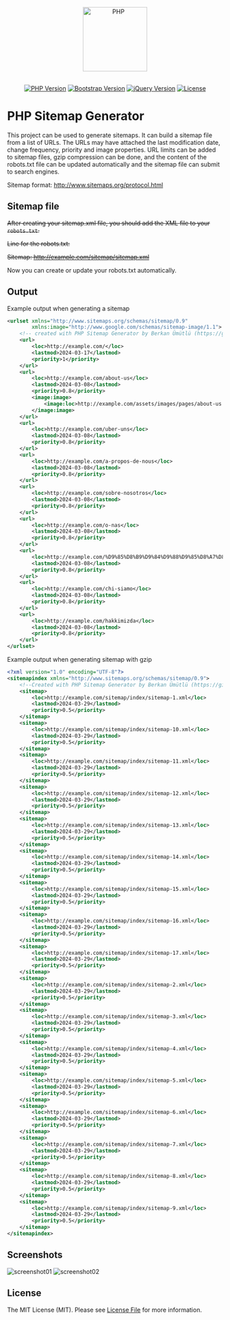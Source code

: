 <div align="center" dir="auto">
    <a href="https://php.net">
        <img alt="PHP" src="https://www.php.net/images/logos/new-php-logo.svg" width="150">
    </a>
</div>
<br>
<p align="center">
<a href="https://www.php.net/releases/5_6_0.php" target="_blank" rel="nofollow"><img src="https://img.shields.io/badge/PHP->=v5.6-777BB4?logo=php&logoColor=white&labelColor=777BB4" alt="PHP Version"></a>
<a href="https://getbootstrap.com/docs/5.3/getting-started/introduction/" target="_blank" rel="nofollow"><img src="https://img.shields.io/badge/Bootstrap-v5.3.3-7952B3?logo=bootstrap&logoColor=white&labelColor=7952B3" alt="Bootstrap Version"></a>
<a href="https://blog.jquery.com/2023/08/28/jquery-3-7-1-released-reliable-table-row-dimensions/" target="_blank" rel="nofollow"><img src="https://img.shields.io/badge/jQuery-v3.7.1-0769AD?logo=jquery&logoColor=white&labelColor=0769AD" alt="jQuery Version"></a>
<a href="https://github.com/berkanumutlu/php-sitemap-generator/blob/master/LICENSE" target="_blank" rel="nofollow"><img src="https://img.shields.io/github/license/berkanumutlu/laravel-example-app" alt="License"></a>
</p>

# PHP Sitemap Generator

This project can be used to generate sitemaps. It can build a sitemap file from a list of URLs. The URLs may have attached the last modification date, change frequency, priority and image properties. URL limits can be added to sitemap files, gzip compression can be done, and the content of the robots.txt file can be updated automatically and the sitemap file can submit to search engines.

Sitemap format: http://www.sitemaps.org/protocol.html

## Sitemap file

~~After creating your sitemap.xml file, you should add the XML file to your `robots.txt`.~~

~~Line for the robots.txt:~~

~~Sitemap: http://example.com/sitemap/sitemap.xml~~

Now you can create or update your robots.txt automatically.

## Output

Example output when generating a sitemap

```XML
<urlset xmlns="http://www.sitemaps.org/schemas/sitemap/0.9"
        xmlns:image="http://www.google.com/schemas/sitemap-image/1.1">
    <!-- created with PHP Sitemap Generator by Berkan Ümütlü (https://github.com/berkanumutlu/php-sitemap-generator) -->
    <url>
        <loc>http://example.com/</loc>
        <lastmod>2024-03-17</lastmod>
        <priority>1</priority>
    </url>
    <url>
        <loc>http://example.com/about-us</loc>
        <lastmod>2024-03-08</lastmod>
        <priority>0.8</priority>
        <image:image>
            <image:loc>http://example.com/assets/images/pages/about-us.jpg</image:loc>
        </image:image>
    </url>
    <url>
        <loc>http://example.com/uber-uns</loc>
        <lastmod>2024-03-08</lastmod>
        <priority>0.8</priority>
    </url>
    <url>
        <loc>http://example.com/a-propos-de-nous</loc>
        <lastmod>2024-03-08</lastmod>
        <priority>0.8</priority>
    </url>
    <url>
        <loc>http://example.com/sobre-nosotros</loc>
        <lastmod>2024-03-08</lastmod>
        <priority>0.8</priority>
    </url>
    <url>
        <loc>http://example.com/o-nas</loc>
        <lastmod>2024-03-08</lastmod>
        <priority>0.8</priority>
    </url>
    <url>
        <loc>http://example.com/%D9%85%D8%B9%D9%84%D9%88%D9%85%D8%A7%D8%AA-%D8%B9%D9%86%D8%A7</loc>
        <lastmod>2024-03-08</lastmod>
        <priority>0.8</priority>
    </url>
    <url>
        <loc>http://example.com/chi-siamo</loc>
        <lastmod>2024-03-08</lastmod>
        <priority>0.8</priority>
    </url>
    <url>
        <loc>http://example.com/hakkimizda</loc>
        <lastmod>2024-03-08</lastmod>
        <priority>0.8</priority>
    </url>
</urlset>
```

Example output when generating sitemap with gzip

```XML
<?xml version="1.0" encoding="UTF-8"?>
<sitemapindex xmlns="http://www.sitemaps.org/schemas/sitemap/0.9">
    <!--Created with PHP Sitemap Generator by Berkan Ümütlü (https://github.com/berkanumutlu/php-sitemap-generator)-->
    <sitemap>
        <loc>http://example.com/sitemap/index/sitemap-1.xml</loc>
        <lastmod>2024-03-29</lastmod>
        <priority>0.5</priority>
    </sitemap>
    <sitemap>
        <loc>http://example.com/sitemap/index/sitemap-10.xml</loc>
        <lastmod>2024-03-29</lastmod>
        <priority>0.5</priority>
    </sitemap>
    <sitemap>
        <loc>http://example.com/sitemap/index/sitemap-11.xml</loc>
        <lastmod>2024-03-29</lastmod>
        <priority>0.5</priority>
    </sitemap>
    <sitemap>
        <loc>http://example.com/sitemap/index/sitemap-12.xml</loc>
        <lastmod>2024-03-29</lastmod>
        <priority>0.5</priority>
    </sitemap>
    <sitemap>
        <loc>http://example.com/sitemap/index/sitemap-13.xml</loc>
        <lastmod>2024-03-29</lastmod>
        <priority>0.5</priority>
    </sitemap>
    <sitemap>
        <loc>http://example.com/sitemap/index/sitemap-14.xml</loc>
        <lastmod>2024-03-29</lastmod>
        <priority>0.5</priority>
    </sitemap>
    <sitemap>
        <loc>http://example.com/sitemap/index/sitemap-15.xml</loc>
        <lastmod>2024-03-29</lastmod>
        <priority>0.5</priority>
    </sitemap>
    <sitemap>
        <loc>http://example.com/sitemap/index/sitemap-16.xml</loc>
        <lastmod>2024-03-29</lastmod>
        <priority>0.5</priority>
    </sitemap>
    <sitemap>
        <loc>http://example.com/sitemap/index/sitemap-17.xml</loc>
        <lastmod>2024-03-29</lastmod>
        <priority>0.5</priority>
    </sitemap>
    <sitemap>
        <loc>http://example.com/sitemap/index/sitemap-2.xml</loc>
        <lastmod>2024-03-29</lastmod>
        <priority>0.5</priority>
    </sitemap>
    <sitemap>
        <loc>http://example.com/sitemap/index/sitemap-3.xml</loc>
        <lastmod>2024-03-29</lastmod>
        <priority>0.5</priority>
    </sitemap>
    <sitemap>
        <loc>http://example.com/sitemap/index/sitemap-4.xml</loc>
        <lastmod>2024-03-29</lastmod>
        <priority>0.5</priority>
    </sitemap>
    <sitemap>
        <loc>http://example.com/sitemap/index/sitemap-5.xml</loc>
        <lastmod>2024-03-29</lastmod>
        <priority>0.5</priority>
    </sitemap>
    <sitemap>
        <loc>http://example.com/sitemap/index/sitemap-6.xml</loc>
        <lastmod>2024-03-29</lastmod>
        <priority>0.5</priority>
    </sitemap>
    <sitemap>
        <loc>http://example.com/sitemap/index/sitemap-7.xml</loc>
        <lastmod>2024-03-29</lastmod>
        <priority>0.5</priority>
    </sitemap>
    <sitemap>
        <loc>http://example.com/sitemap/index/sitemap-8.xml</loc>
        <lastmod>2024-03-29</lastmod>
        <priority>0.5</priority>
    </sitemap>
    <sitemap>
        <loc>http://example.com/sitemap/index/sitemap-9.xml</loc>
        <lastmod>2024-03-29</lastmod>
        <priority>0.5</priority>
    </sitemap>
</sitemapindex>
```

## Screenshots

![screenshot01](screenshots/screenshot01.png)
![screenshot02](screenshots/screenshot02.png)

## License

The MIT License (MIT). Please see [License File](LICENSE) for more information.